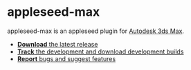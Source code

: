 appleseed-max
=============

appleseed-max is an appleseed plugin for [Autodesk 3ds Max](http://www.autodesk.com/products/3ds-max/overview).

* [**Download** the latest release](https://github.com/appleseedhq/appleseed-max/releases/latest/)
* [**Track** the development and download development builds](https://forum.appleseedhq.net/t/3ds-max-plugin-development/109)
* [**Report** bugs and suggest features](https://github.com/appleseedhq/appleseed-max/issues)
